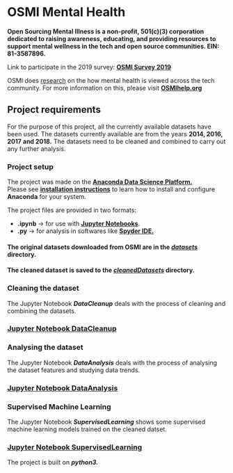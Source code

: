 # OSMI Mental Health

**Open Sourcing Mental Illness is a non-profit, 501(c)(3) corporation dedicated to raising awareness, educating, and providing resources to support mental wellness in the tech and open source communities. EIN: 81-3587896.**

Link to participate in the 2019 survey: [**OSMI Survey 2019**](https://osmi.typeform.com/to/E1aoi6)

OSMI does [research](https://osmihelp.org/research) on the how mental health is viewed across the tech community. For more information on this, please visit [**OSMIhelp.org**](https://osmihelp.org/)

## Project requirements
 For the purpose of this project, all the currently available datasets have been used. The datasets currently available are from the years **2014, 2016, 2017 and 2018.**
The datasets need to be cleaned and combined to carry out any further analysis.  
  
### Project setup  
The project was made on the [**Anaconda Data Science Platform.**](https://www.anaconda.com/)   
Please see [**installation instructions**](https://docs.anaconda.com/anaconda/install/) to learn how to install and configure **Anaconda** for your system.
  
The project files are provided in two formats:

+ **.ipynb** -> for use with [**Jupyter Notebooks**](https://jupyter.org/).
+ **.py** -> for analysis in softwares like [**Spyder IDE.**](https://www.spyder-ide.org/)


#### The original datasets downloaded from OSMI are in the [***datasets***](./datasets) directory.  
#### The cleaned dataset is saved to the [***cleanedDatasets***](./cleanedDatasets) directory.


### Cleaning the dataset

The Jupyter Notebook ***DataCleanup*** deals with the process of cleaning and combining the datasets.

### [**Jupyter Notebook DataCleanup**](./DataCleanup.ipynb)

### Analysing the dataset

The Jupyter Notebook ***DataAnalysis*** deals with the process of analysing the dataset features and studying data trends.
### [**Jupyter Notebook DataAnalysis**](./DataAnalysis.ipynb)

### Supervised Machine Learning

The Jupyter Notebook ***SupervisedLearning*** shows some supervised machine learning models trained on the cleaned datset.

### [**Jupyter Notebook SupervisedLearning**](./SupervisedLearning.ipynb)

The project is built on ***python3.***

